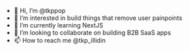 - 👋 Hi, I’m @tkppop
- 👀 I’m interested in build things that remove user painpoints
- 🌱 I’m currently learning NextJS
- 💞️ I’m looking to collaborate on building B2B SaaS apps
- 📫 How to reach me @tkp_illidin

<!---
tkppop/tkppop is a ✨ special ✨ repository because its `README.md` (this file) appears on your GitHub profile.
You can click the Preview link to take a look at your changes.
--->

